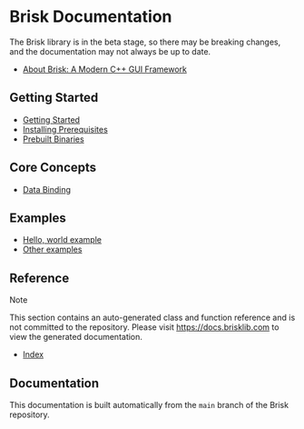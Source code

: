 # Brisk Documentation

The Brisk library is in the beta stage, so there may be breaking changes, and the documentation may not always be up to date.

* [About Brisk: A Modern C++ GUI Framework](about.md)

## Getting Started

* [Getting Started](getting_started.md)
* [Installing Prerequisites](prerequisites.md)
* [Prebuilt Binaries](prebuilt_binaries.md)

## Core Concepts

* [Data Binding](binding.md)

## Examples

* [Hello, world example](hello_world.md)
* [Other examples](other_examples.md)

## Reference

> [!note] 
> This section contains an auto-generated class and function reference and is not committed to the repository. Please visit https://docs.brisklib.com to view the generated documentation.

* [Index](auto/refindex.md)

## Documentation

This documentation is built automatically from the `main` branch of the Brisk repository.
